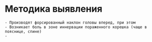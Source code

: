 # Методика выявления
	- Производят форсированный наклон головы вперед, при этом
	- Возникает боль в зоне иннервации пораженного корешка (чаще в пояснице, спине)
	-